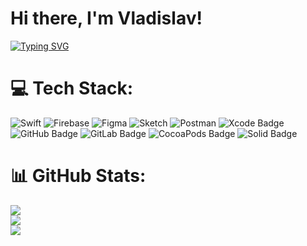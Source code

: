 # Hi there, I'm Vladislav!
[![Typing SVG](https://readme-typing-svg.herokuapp.com?font=Montserrat&weight=700&size=23&pause=3000&color=F75555&width=900&lines=I+am+a+developer+of+mobile+software+in+the+Swift+programming+language)](https://git.io/typing-svg)
# 💻 Tech Stack:
![Swift](https://img.shields.io/badge/swift-F54A2A?style=for-the-badge&logo=swift&logoColor=white)
![Firebase](https://img.shields.io/badge/firebase-%23039BE5.svg?style=for-the-badge&logo=firebase)
![Figma](https://img.shields.io/badge/figma-%23F24E1E.svg?style=for-the-badge&logo=figma&logoColor=white)
![Sketch](https://img.shields.io/badge/Sketch-FFB387?style=for-the-badge&logo=sketch&logoColor=black)
![Postman](https://img.shields.io/badge/Postman-FF6C37?style=for-the-badge&logo=postman&logoColor=white)
![Xcode Badge](https://img.shields.io/badge/Xcode-147EFB?style=for-the-badge&logo=xcode&logoColor=fff)
![GitHub Badge](https://img.shields.io/badge/GitHub-181717?style=for-the-badge&logo=github&logoColor=fff)
![GitLab Badge](https://img.shields.io/badge/GitLab-FC6D26?style=for-the-badge&logo=gitlab&logoColor=fff)
![CocoaPods Badge](https://img.shields.io/badge/CocoaPods-E32?style=for-the-badge&logo=cocoapods&logoColor=fff)
![Solid Badge](https://img.shields.io/badge/Solid-2C4F7C?style=for-the-badge&logo=solid&logoColor=fff)
# 📊 GitHub Stats:
![](https://github-readme-stats.vercel.app/api?username=wladuardo&theme=dark&hide_border=false&include_all_commits=false&count_private=false)<br/>
![](https://github-readme-streak-stats.herokuapp.com/?user=wladuardo&theme=dark&hide_border=false)<br/>
![](https://github-readme-stats.vercel.app/api/top-langs/?username=wladuardo&theme=dark&hide_border=false&include_all_commits=false&count_private=false&layout=compact)

